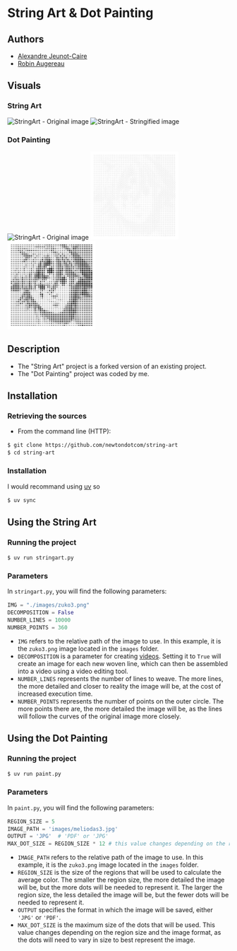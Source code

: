 # String Art & Dot Painting

## Authors

- [Alexandre Jeunot-Caire](https://github.com/jeunotca)
- [Robin Augereau](https://github.com/newtondotcom)

## Visuals
### String Art
<picture>
<img src="images/twd2.jpg" alt="StringArt - Original image" width="200"/>
</picture>
<picture>
<img src="images/twd2-string-art.png" alt="StringArt - Stringified image" width="200"/>
</picture>

### Dot Painting
<picture>
<img src="images/meliodas3.jpg" alt="StringArt - Original image" width="200"/>
</picture>
<picture>
<img src="images/meliodas3_hollow_a5_centered.jpg" alt="Dotpainting colored" width="200"/>
</picture>
<picture>
<img src="images/meliodas3_filled_a5_centered.jpg" alt="Dotpainting uncolored" width="200""/>
</picture>


## Description

- The "String Art" project is a forked version of an existing project.
- The "Dot Painting" project was coded by me.

## Installation

### Retrieving the sources

* From the command line (HTTP):
```bash
$ git clone https://github.com/newtondotcom/string-art
$ cd string-art
```

### Installation

I would recommand using [uv](https://github.com/astral-sh/uv) so
```bash
$ uv sync
```

## Using the String Art

### Running the project

```bash
$ uv run stringart.py
```

### Parameters

In `stringart.py`, you will find the following parameters:

```python
IMG = "./images/zuko3.png"
DECOMPOSITION = False
NUMBER_LINES = 10000
NUMBER_POINTS = 360
```

* `IMG` refers to the relative path of the image to use. In this example, it is the `zuko3.png` image located in the `images` folder.
* `DECOMPOSITION` is a parameter for creating [videos](https://www.youtube.com/watch?v=ZspIYyTzPG0). Setting it to `True` will create an image for each new woven line, which can then be assembled into a video using a video editing tool.
* `NUMBER_LINES` represents the number of lines to weave. The more lines, the more detailed and closer to reality the image will be, at the cost of increased execution time.
* `NUMBER_POINTS` represents the number of points on the outer circle. The more points there are, the more detailed the image will be, as the lines will follow the curves of the original image more closely.

## Using the Dot Painting

### Running the project

```bash
$ uv run paint.py
```

### Parameters

In `paint.py`, you will find the following parameters:

```python
REGION_SIZE = 5
IMAGE_PATH = 'images/meliodas3.jpg'
OUTPUT = 'JPG'  # 'PDF' or 'JPG'
MAX_DOT_SIZE = REGION_SIZE * 12 # this value changes depending on the region size and the image format
```

* `IMAGE_PATH` refers to the relative path of the image to use. In this example, it is the `zuko3.png` image located in the `images` folder.
* `REGION_SIZE` is the size of the regions that will be used to calculate the average color. The smaller the region size, the more detailed the image will be, but the more dots will be needed to represent it. The larger the region size, the less detailed the image will be, but the fewer dots will be needed to represent it.
* `OUTPUT` specifies the format in which the image will be saved, either `'JPG'` or `'PDF'`.
* `MAX_DOT_SIZE` is the maximum size of the dots that will be used. This value changes depending on the region size and the image format, as the dots will need to vary in size to best represent the image.
